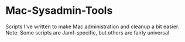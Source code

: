 # Mac-Sysadmin-Tools
Scripts I've written to make Mac administration and cleanup a bit easier. Note: Some scripts are Jamf-specific, but others are fairly universal
